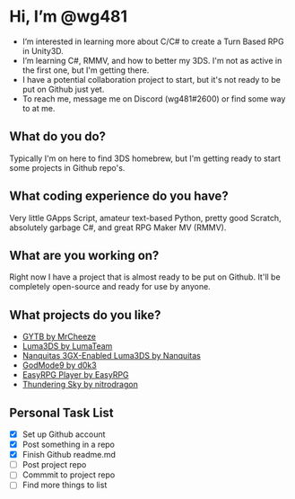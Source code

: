
# Hi, I’m @wg481
- I’m interested in learning more about C/C# to create a Turn Based RPG in Unity3D.
- I’m learning C#, RMMV, and how to better my 3DS. I'm not as active in the first one, but I'm getting there.
- I have a potential collaboration project to start, but it's not ready to be put on Github just yet.
- To reach me, message me on Discord (wg481#2600) or find some way to at me. 

## What do you do?
Typically I'm on here to find 3DS homebrew, but I'm getting ready to start some projects in Github repo's.

## What coding experience do you have?
Very little GApps Script, amateur text-based Python, pretty good Scratch, absolutely garbage C#, and great RPG Maker MV (RMMV).

## What are you working on?
Right now I have a project that is almost ready to be put on Github. It'll be completely open-source and ready for use by anyone. 

## What projects do you like?
 - [GYTB by MrCheeze](https://github.com/MrCheeze/GYTB)
 - [Luma3DS by LumaTeam](https://github.com/LumaTeam/Luma3DS)
 - [Nanquitas 3GX-Enabled Luma3DS by Nanquitas](https://github.com/Nanquitas/Luma3DS)
 - [GodMode9 by d0k3](https://github.com/d0k3/GodMode9)
 - [EasyRPG Player by EasyRPG](https://github.com/EasyRPG/Player)
 - [Thundering Sky by nitrodragon](https://github.com/nitrodragon/ThunderingSky)

## Personal Task List
- [x] Set up Github account
- [x] Post something in a repo
- [x] Finish Github readme.md
- [ ] Post project repo
- [ ] Commmit to project repo
- [ ] Find more things to list
